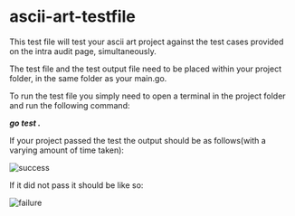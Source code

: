 # ascii-art-testfile

This test file will test your ascii art project against the test cases provided on the intra audit page, simultaneously.

The test file and the test output file need to be placed within your project folder, in the same folder as your main.go.

To run the test file you simply need to open a terminal in the project folder and run the following command:<br/>

***go test .***

If your project passed the test the output should be as follows(with a varying amount of time taken):

![success](https://user-images.githubusercontent.com/93149248/151344289-f0631bcc-bb53-42c6-9559-96cb1cf9db31.png)

If it did not pass it should be like so:

![failure](https://user-images.githubusercontent.com/93149248/151344324-b6664cef-1ff2-4ee8-b55f-18c9b6337f7f.png)
